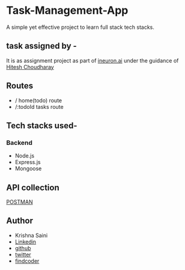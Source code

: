 # Task-Management-App
A simple yet effective project to learn full stack tech stacks.

## task assigned by -
It is as assignment project as part of [ineuron.ai](https://ineuron.ai/) under the guidance of [Hitesh Choudharay](https://www.linkedin.com/in/hiteshchoudhary/)

## Routes
- /  home(todo) route
- /:todoId  tasks route

## Tech stacks used-
### Backend
- Node.js
- Express.js
- Mongoose

## API collection
[POSTMAN](https://github.com/krishna-saini/Task-Management-App/blob/main/Task%20management%20app.postman_collection.json)

## Author
- Krishna Saini
- [Linkedin](https://www.linkedin.com/in/krishna-saini-39b4126a/)
- [github](https://github.com/krishna-saini)
- [twitter](https://twitter.com/krishnasaini1)
- [findcoder](https://www.findcoder.io/u/krishnasaini)

